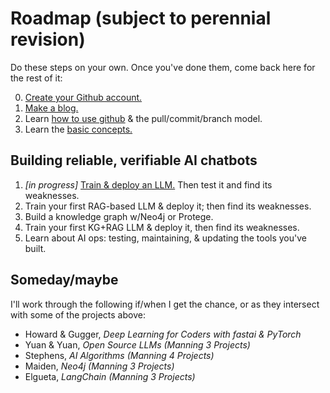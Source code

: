 # Roadmap (subject to perennial revision)

Do these steps on your own. Once you've done them, come back here for the rest of it:

0. [Create your Github account.](https://github.com/)
1. [Make a blog.](/makeablog.md)
2. Learn [how to use github](https://www.freecodecamp.org/news/guide-to-git-github-for-beginners-and-experienced-devs/) & the pull/commit/branch model.
3. Learn the [basic concepts.](/basiconcepts.md)

## Building reliable, verifiable AI chatbots

1. *[in progress]* [Train & deploy an LLM.](/simpleLLM.md) Then test it and find its weaknesses.
2. Train your first RAG-based LLM & deploy it; then find its weaknesses.
3. Build a knowledge graph w/Neo4j or Protege.
4. Train your first KG+RAG LLM & deploy it, then find its weaknesses.
5. Learn about AI ops: testing, maintaining, & updating the tools you've built.

## Someday/maybe ##

I'll work through the following if/when I get the chance, or as they intersect with some of the projects above:

- Howard & Gugger, *Deep Learning for Coders with fastai & PyTorch*
- Yuan & Yuan, *Open Source LLMs (Manning 3 Projects)*
- Stephens, *AI Algorithms (Manning 4 Projects)*
- Maiden, *Neo4j (Manning 3 Projects)*
- Elgueta, *LangChain (Manning 3 Projects)*
